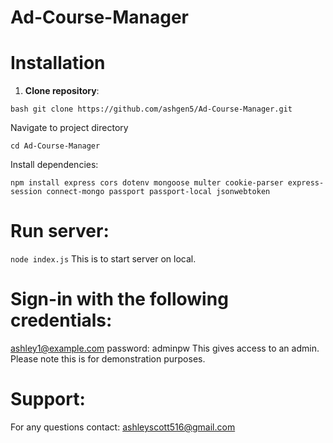 # Ad-Course-Manager


# Installation

1. **Clone repository**:

`bash git clone https://github.com/ashgen5/Ad-Course-Manager.git`

Navigate to project directory

`cd Ad-Course-Manager`

Install dependencies:

`npm install express cors dotenv mongoose multer cookie-parser express-session connect-mongo passport passport-local jsonwebtoken`

# Run server:

`node index.js`
This is to start server on local.

# Sign-in with the following credentials:

ashley1@example.com
password: adminpw
This gives access to an admin.
Please note this is for demonstration purposes.

# Support:

For any questions contact: ashleyscott516@gmail.com
